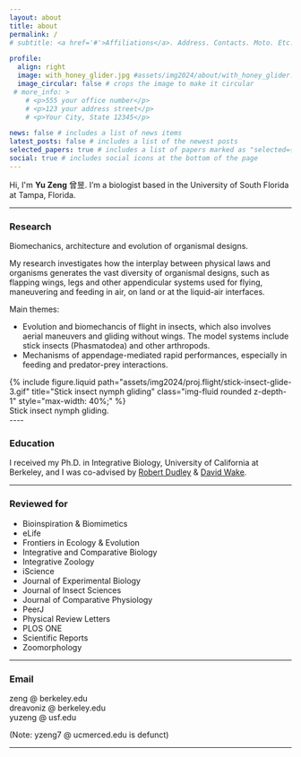 ```yaml
---
layout: about
title: about
permalink: /
# subtitle: <a href='#'>Affiliations</a>. Address. Contacts. Moto. Etc.

profile:
  align: right
  image: with_honey_glider.jpg #assets/img2024/about/with_honey_glider.jpg
  image_circular: false # crops the image to make it circular
 # more_info: >
    # <p>555 your office number</p>
    # <p>123 your address street</p>
    # <p>Your City, State 12345</p>

news: false # includes a list of news items
latest_posts: false # includes a list of the newest posts
selected_papers: true # includes a list of papers marked as "selected={true}"
social: true # includes social icons at the bottom of the page
---
```


<!--![borneo cicada](assets/img/borneo_cicada.jpeg){:class="img-responsive"}{:height="200px"}-->
<!--{:width="25%"}-->  

Hi, I'm **Yu Zeng** 曾昱. I’m a biologist based in the University of South Florida at Tampa, Florida.

----

### Research
Biomechanics, architecture and evolution of organismal designs. 

My research investigates how the interplay between physical laws and organisms generates the vast diversity of organismal designs, such as flapping wings, legs and other appendicular systems used for flying, maneuvering and feeding in air, on land or at the liquid-air interfaces. 

Main themes: 
* Evolution and biomechancis of flight in insects, which also involves aerial maneuvers and gliding without wings. The model systems include stick insects (Phasmatodea) and other arthropods. 
* Mechanisms of appendage-mediated rapid performances, especially in feeding and predator-prey interactions. 

<div class="text-center">
  {% include figure.liquid path="assets/img2024/proj.flight/stick-insect-glide-3.gif" title="Stick insect nymph gliding" class="img-fluid rounded z-depth-1" style="max-width: 40%;" %}
</div>
<div class="caption">
    Stick insect nymph gliding. 
</div>
----

### Education
I received my Ph.D. in Integrative Biology, University of California at Berkeley, and I was co-advised by [Robert Dudley](https://berkeleyflightlab.org) & [David Wake](https://wakelab.berkeley.edu/).

----

### Reviewed for
* Bioinspiration & Biomimetics
* eLife
* Frontiers in Ecology & Evolution 
* Integrative and Comparative Biology
* Integrative Zoology
* iScience
* Journal of Experimental Biology
* Journal of Insect Sciences
* Journal of Comparative Physiology
* PeerJ
* Physical Review Letters
* PLOS ONE
* Scientific Reports
* Zoomorphology

----

### Email
zeng @ berkeley.edu  
dreavoniz @ berkeley.edu  
yuzeng @ usf.edu  
  
(Note: yzeng7 @ ucmerced.edu is defunct)  

----
<!--How to pronounce my name? My first name Yu ([昱](https://chinese.yabla.com/chinese-english-pinyin-dictionary.php?define=%E6%98%B1)): it has a final "[-ü](https://resources.allsetlearning.com/chinese/pronunciation/-%C3%BC)", see details [here](https://resources.allsetlearning.com/chinese/pronunciation/Yu) and [this YouTube video](https://www.youtube.com/watch?v=XwG_jp42GhA).-->

<!-- > Write  **about** yourself. Link to your favorite [subreddit](http://reddit.com). You can put a picture in, too. The code is already in, just name your picture `prof_pic.jpg` and put it in the `img/` folder. -->

<!--more things-->

<!-- Put your address / P.O. box / other info right below your picture. You can also disable any of these elements by editing `profile` property of the YAML header of your `_pages/about.md`. Edit `_bibliography/papers.bib` and Jekyll will render your [publications page](/al-folio/publications/) automatically.--> 

<!-- Link to your social media connections, too. This theme is set up to use [Font Awesome icons](https://fontawesome.com/) and [Academicons](https://jpswalsh.github.io/academicons/), like the ones below. Add your Facebook, Twitter, LinkedIn, Google Scholar, or just disable all of them.--> 
